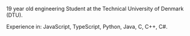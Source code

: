 19 year old engineering Student at the Technical University of Denmark (DTU).

Experience in:
JavaScript, TypeScript, Python, Java, C, C++, C#.

